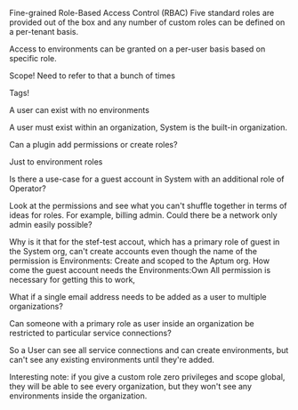 Fine-grained Role-Based Access Control (RBAC)
Five standard roles are provided out of the box and any number of custom roles can be defined on a per-tenant basis.

Access to environments can be granted on a per-user basis based on specific role.

Scope!  Need to refer to that a bunch of times

Tags!

A user can exist with no environments

A user must exist within an organization, System is the built-in organization.

Can a plugin add permissions or create roles?

Just to environment roles

Is there a use-case for a guest account in System with an additional role of Operator?



Look at the permissions and see what you can't shuffle together in terms of ideas for roles.  For example, billing admin.  Could there be a network only admin easily possible?

Why is it  that for the stef-test accout, which has a primary role of guest in the System org, can't create accounts even though the name of the permission is Environments: Create and scoped to the Aptum org.  How come the guest account needs the Environments:Own All permission is necessary for getting this to work,


What if a single email address needs to be added as a user to multiple organizations?  

Can someone with a primary role as user inside an organization be restricted to particular service connections?

So a User can see all service connections and can create environments, but can't see any existing environments until they're added.

Interesting note:  if you give a custom role zero privileges and scope global, they will be able to see every organization, but they won't see any environments inside the organization.
